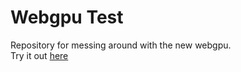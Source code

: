 # Webgpu Test
Repository for messing around with the new webgpu.  
Try it out [here](https://ruadhankm.github.io/Webgpu-Test/)